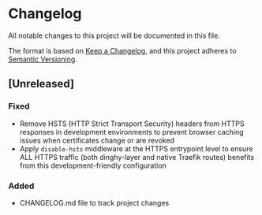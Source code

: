 # Changelog

All notable changes to this project will be documented in this file.

The format is based on [Keep a Changelog](https://keepachangelog.com/en/1.0.0/),
and this project adheres to [Semantic Versioning](https://semver.org/spec/v2.0.0.html).

## [Unreleased]

### Fixed
- Remove HSTS (HTTP Strict Transport Security) headers from HTTPS responses in development environments to prevent browser caching issues when certificates change or are revoked
- Apply `disable-hsts` middleware at the HTTPS entrypoint level to ensure ALL HTTPS traffic (both dinghy-layer and native Traefik routes) benefits from this development-friendly configuration

### Added
- CHANGELOG.md file to track project changes